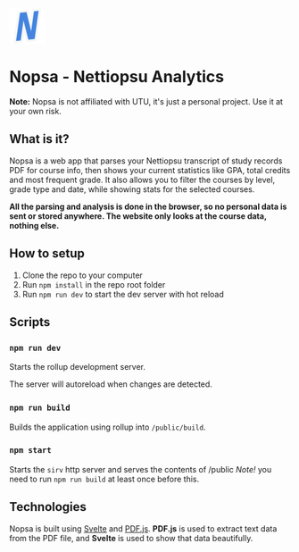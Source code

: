 ![Nopsa logo](https://github.com/kumpmati/nopsa/blob/master/public/favicon/favicon-64.png?raw=true)

# Nopsa - Nettiopsu Analytics

**Note:** Nopsa is not affiliated with UTU, it's just a personal project. Use it at your own risk.

## What is it?

Nopsa is a web app that parses your Nettiopsu transcript of study records PDF for course info, then shows your current statistics like GPA, total credits and most frequent grade.
It also allows you to filter the courses by level, grade type and date, while showing stats for the selected courses.

**All the parsing and analysis is done in the browser, so no personal data is sent or stored anywhere. The website only looks at the course data, nothing else.**

## How to setup

1. Clone the repo to your computer
2. Run `npm install` in the repo root folder
3. Run `npm run dev` to start the dev server with hot reload


## Scripts

### `npm run dev`
  
Starts the rollup development server.

The server will autoreload when changes are detected.

### `npm run build`

Builds the application using rollup into `/public/build`.

### `npm start`

Starts the `sirv` http server and serves the contents of /public
*Note!* you need to run `npm run build` at least once before this.

## Technologies

Nopsa is built using [Svelte](https://svelte.dev) and [PDF.js](https://mozilla.github.io/pdf.js/). **PDF.js** is used to extract text data from the PDF file, and **Svelte** is used to show that data beautifully.

